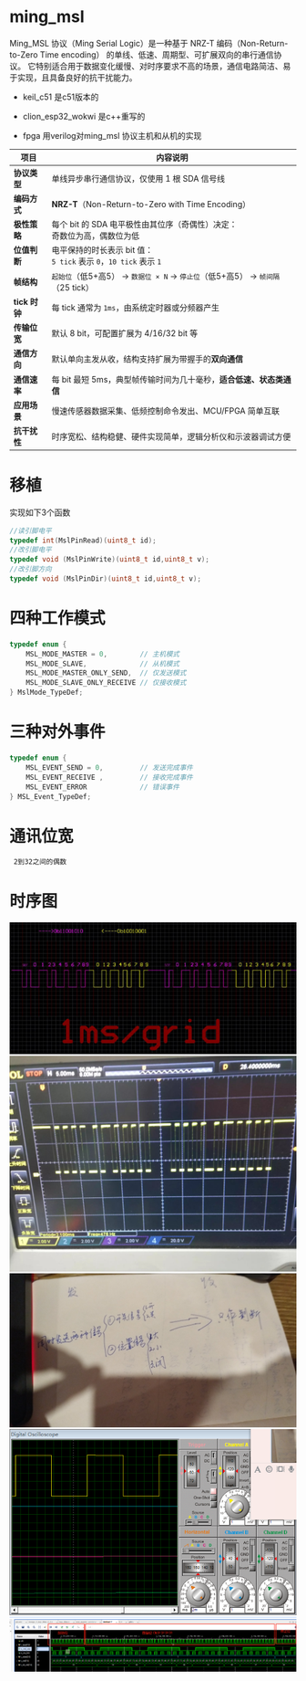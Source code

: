 # ming_msl

Ming_MSL 协议（Ming Serial Logic）是一种基于 NRZ-T 编码（Non-Return-to-Zero Time encoding） 的单线、低速、周期型、可扩展双向的串行通信协议。
它特别适合用于数据变化缓慢、对时序要求不高的场景，通信电路简洁、易于实现，且具备良好的抗干扰能力。

- keil_c51 是c51版本的

- clion_esp32_wokwi 是c++重写的

- fpga 用verilog对ming_msl 协议主机和从机的实现

| 项目          | 内容说明                                                     |
| ----------- | -------------------------------------------------------- |
| **协议类型**    | 单线异步串行通信协议，仅使用 1 根 SDA 信号线                               |
| **编码方式**    | **NRZ-T**（Non-Return-to-Zero with Time Encoding）         |
| **极性策略**    | 每个 bit 的 SDA 电平极性由其位序（奇偶性）决定：<br>奇数位为高，偶数位为低             |
| **位值判断**    | 电平保持的时长表示 bit 值：<br>`5 tick` 表示 `0`，`10 tick` 表示 `1`     |
| **帧结构**     | `起始位`（低5+高5） → `数据位 × N` → `停止位`（低5+高5） → `帧间隔`（25 tick） |
| **tick 时钟** | 每 tick 通常为 `1ms`，由系统定时器或分频器产生                            |
| **传输位宽**    | 默认 8 bit，可配置扩展为 4/16/32 bit 等                            |
| **通信方向**    | 默认单向主发从收，结构支持扩展为带握手的**双向通信**                             |
| **通信速率**    | 每 bit 最短 5ms，典型帧传输时间为几十毫秒，**适合低速、状态类通信**                 |
| **应用场景**    | 慢速传感器数据采集、低频控制命令发出、MCU/FPGA 简单互联                         |
| **抗干扰性**    | 时序宽松、结构稳健、硬件实现简单，逻辑分析仪和示波器调试方便                           |



# 移植
实现如下3个函数
``` c++
//读引脚电平
typedef int(MslPinRead)(uint8_t id);
//改引脚电平
typedef void (MslPinWrite)(uint8_t id,uint8_t v);
//改引脚方向
typedef void (MslPinDir)(uint8_t id,uint8_t v);
```


# 四种工作模式
``` c++
typedef enum {
    MSL_MODE_MASTER = 0,        // 主机模式
    MSL_MODE_SLAVE,             // 从机模式
    MSL_MODE_MASTER_ONLY_SEND,  // 仅发送模式
    MSL_MODE_SLAVE_ONLY_RECEIVE // 仅接收模式
} MslMode_TypeDef;
```

# 三种对外事件
``` c++
typedef enum {
    MSL_EVENT_SEND = 0,         // 发送完成事件
    MSL_EVENT_RECEIVE ,         // 接收完成事件
    MSL_EVENT_ERROR             // 错误事件
} MSL_Event_TypeDef;
```

# 通讯位宽
``` markdown
 2到32之间的偶数
```

# 时序图
![images/](img/1.jpg)
![images/](img/2.jpg)
![images/](img/3.jpg)
![images/](img/4.png)
![images/](img/5.png)

